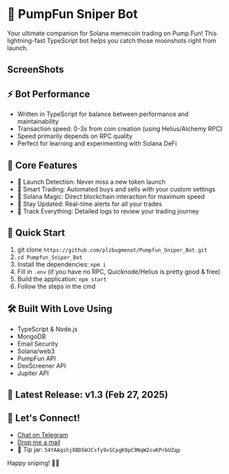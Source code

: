 # 🎯 PumpFun Sniper Bot

Your ultimate companion for Solana memecoin trading on Pump.Fun! This lightning-fast TypeScript bot helps you catch those moonshots right from launch.

## ScreenShots

## ⚡ Bot Performance

- Written in TypeScript for balance between performance and maintainability
- Transaction speed: 0-3s from coin creation (using Helius/Alchemy RPC)
- Speed primarily depends on RPC quality
- Perfect for learning and experimenting with Solana DeFi

## 🎯 Core Features
- 👀 Launch Detection: Never miss a new token launch
- 🤖 Smart Trading: Automated buys and sells with your custom settings
- 💫 Solana Magic: Direct blockchain interaction for maximum speed
- 🔔 Stay Updated: Real-time alerts for all your trades
- 📝 Track Everything: Detailed logs to review your trading journey

## 🚀 Quick Start

1. git clone `https://github.com/plzbugmenot/Pumpfun_Sniper_Bot.git`
2. `cd Pumpfun_Sniper_Bot`
3. Install the dependencies: `npm i`
4. Fill in `.env` (if you have no RPC, Quicknode/Helius is pretty good & free)
5. Build the application: `npm start`
6. Follow the steps in the cmd

## 🛠️ Built With Love Using
- TypeScript & Node.js
- MongoDB
- Email Security
- Solana/web3
- PumpFun API
- DexScreener API
- Jupiter API

## 🎉 Latest Release: v1.3 (Feb 27, 2025)

## 💬 Let's Connect!

- [Chat on Telegram](https://t.me/plzbugmenot)
- [Drop me a mail](mailto:pleasebugmenot.dev@gmail.com)
- 🎁 Tip jar: `54YAAqshj8BD5WJCsfy9vSCpgK8pC9NqW2cuKPrbUZqp`

Happy sniping! 🎯✨